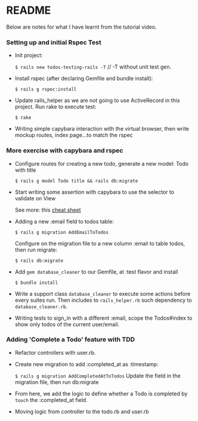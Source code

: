 # README

Below are notes for what I have learnt from the tutorial video.

### Setting up and initial Rspec Test
- Init project:

    `$ rails new todos-testing-rails -T` // -T without unit test gen. 
    
- Install rspec (after declaring Gemfile and bundle install):

    `$ rails g rspec:install`

- Update rails_helper as we are not going to use ActiveRecord in this project. Run rake to execute test:

    `$ rake`

- Writing simple capybara interaction with the virtual browser, then write mockup routes, index page...to match the rspec 

### More exercise with capybara and rspec

- Configure routes for creating a new todo, generate a new model: Todo with title

    `$ rails g model Todo title && rails db:migrate`
    
- Start writing some assertion with capybara to use the selector to validate on View

    See more: this [cheat sheet](https://devhints.io/capybara)
    
- Adding a new :email field to todos table:

    `$ rails g migration AddEmailToTodos`
    
    Configure on the migration file to a new column :email to table todos, then run migrate:
    
    `$ rails db:migrate`
    
- Add `gem database_cleaner` to our Gemfile, at :test flavor and install

    `$ bundle install`
    
- Write a support class `database_cleaner` to execute some actions before every suites run.
Then includes to `rails_helper.rb` such dependency to `database_cleaner.rb`.

- Writing tests to sign_in with a different :email, scope the Todos#index to show only todos of the current user/email.

### Adding 'Complete a Todo' feature with TDD

- Refactor controllers with user.rb.

- Create new migration to add :completed_at as :timestamp:

    `$ rails g migration AddCompletedAtToTodos`
    Update the field in the migration file, then run db:migrate
    
- From here, we add the logic to define whether a Todo is completed by `touch` the :completed_at field.

- Moving logic from controller to the todo.rb and user.rb
